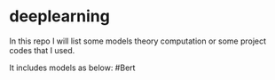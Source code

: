 # deeplearning

In this repo I will list some models theory computation or some project codes that I used.

It includes models as below:
#Bert
